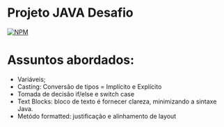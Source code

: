 # Projeto JAVA Desafio
[![NPM](https://img.shields.io/npm/l/react)](https://github.com/devsuperior/sds1-wmazoni/blob/master/LICENSE)

# Assuntos abordados:

- Variáveis;
- Casting: Conversão de tipos = Implícito e Explícito
- Tomada de decisão if/else e switch case
- Text Blocks: bloco de texto é fornecer clareza, minimizando a sintaxe Java.
- Metódo formatted: justificação e alinhamento de layout
